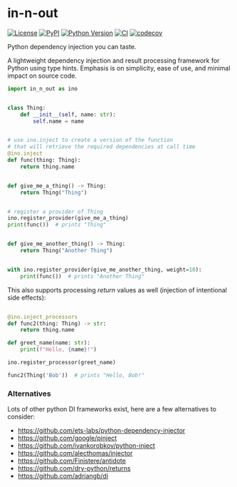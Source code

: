 # in-n-out

[![License](https://img.shields.io/pypi/l/in-n-out.svg?color=green)](https://github.com/pyapp-kit/in-n-out/raw/main/LICENSE)
[![PyPI](https://img.shields.io/pypi/v/in-n-out.svg?color=green)](https://pypi.org/project/in-n-out)
[![Python Version](https://img.shields.io/pypi/pyversions/in-n-out.svg?color=green)](https://python.org)
[![CI](https://github.com/pyapp-kit/in-n-out/actions/workflows/ci.yml/badge.svg)](https://github.com/pyapp-kit/in-n-out/actions/workflows/ci.yml)
[![codecov](https://codecov.io/gh/pyapp-kit/in-n-out/branch/main/graph/badge.svg)](https://app.codecov.io/gh/pyapp-kit/in-n-out)

Python dependency injection you can taste.

A lightweight dependency injection and result processing framework
for Python using type hints. Emphasis is on simplicity, ease of use,
and minimal impact on source code.

```python
import in_n_out as ino


class Thing:
    def __init__(self, name: str):
        self.name = name


# use ino.inject to create a version of the function
# that will retrieve the required dependencies at call time
@ino.inject
def func(thing: Thing):
    return thing.name


def give_me_a_thing() -> Thing:
    return Thing("Thing")


# register a provider of Thing
ino.register_provider(give_me_a_thing)
print(func())  # prints "Thing"


def give_me_another_thing() -> Thing:
    return Thing("Another Thing")


with ino.register_provider(give_me_another_thing, weight=10):
    print(func())  # prints "Another Thing"
```

This also supports processing *return* values as well
(injection of intentional side effects):

```python

@ino.inject_processors
def func2(thing: Thing) -> str:
    return thing.name

def greet_name(name: str):
    print(f"Hello, {name}!")

ino.register_processor(greet_name)

func2(Thing('Bob'))  # prints "Hello, Bob!"
```

### Alternatives

Lots of other python DI frameworks exist, here are a few alternatives to consider:

- <https://github.com/ets-labs/python-dependency-injector>
- <https://github.com/google/pinject>
- <https://github.com/ivankorobkov/python-inject>
- <https://github.com/alecthomas/injector>
- <https://github.com/Finistere/antidote>
- <https://github.com/dry-python/returns>
- <https://github.com/adriangb/di>

